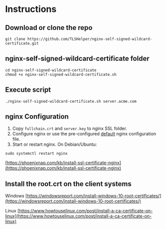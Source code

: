 # Instructions

## Download or clone the repo

```
git clone https://github.com/TLSHelper/nginx-self-signed-wildcard-certificate.git
```

## nginx-self-signed-wildcard-certificate folder

```
cd nginx-self-signed-wildcard-certificate
chmod +x nginx-self-signed-wildcard-certificate.sh
```

## Execute script

```
./nginx-self-signed-wildcard-certificate.sh server.acme.com
```

## nginx Configuration

1. Copy `fullchain.crt` and `server.key` to nginx SSL folder.
2. Configure nginx or use the pre-configured [default](default) nginx configuration file.
3. Start or restart nginx. On Debian/Ubuntu:
```
sudo systemctl restart nginx
```

[https://phoenixnap.com/kb/install-ssl-certificate-nginx](https://phoenixnap.com/kb/install-ssl-certificate-nginx)

## Install the root.crt on the client systems

Windows
[https://windowsreport.com/install-windows-10-root-certificates/](https://windowsreport.com/install-windows-10-root-certificates/)

Linux
[https://www.howtouselinux.com/post/install-a-ca-certificate-on-linux](https://www.howtouselinux.com/post/install-a-ca-certificate-on-linux)
